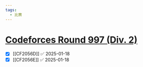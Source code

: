 ```yaml
---
tags:
  - 比赛
---
```

# [Codeforces Round 997 (Div. 2)](https://codeforces.com/contest/2056)

- [x] [[CF2056D]] ✅ 2025-01-18
- [x] [[CF2056E]] ✅ 2025-01-18
